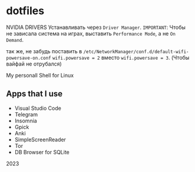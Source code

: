 # dotfiles

NVIDIA DRIVERS
Устанавливать через `Driver Manager`.
`IMPORTANT`: Чтобы не зависала система на играх, выставить `Performance Mode`, а не `On Demand`.

так же, не забудь поставить в `/etc/NetworkManager/conf.d/default-wifi-powersave-on.conf` `wifi.powersave = 2` вместо `wifi.powersave = 3`. (Чтобы вайфай не отрубался)

My personall Shell for Linux

<h2 class="code-line" data-line-start=0 data-line-end=1 ><a id="Apps_that_I_use_0"></a>Apps that I use</h2>
<ul>
<li class="has-line-data" data-line-start="2" data-line-end="3">Visual Studio Code</li>
<li class="has-line-data" data-line-start="3" data-line-end="4">Telegram</li>
<li class="has-line-data" data-line-start="4" data-line-end="5">Insomnia</li>
<li class="has-line-data" data-line-start="5" data-line-end="6">Gpick</li>
<li class="has-line-data" data-line-start="6" data-line-end="7">Anki</li>
<li class="has-line-data" data-line-start="7" data-line-end="8">SimpleScreenReader</li>
<li class="has-line-data" data-line-start="8" data-line-end="9">Tor</li>
<li class="has-line-data" data-line-start="9" data-line-end="11">DB Browser for SQLite</li>
</ul>
<p class="has-line-data" data-line-start="11" data-line-end="12">2023</p>
